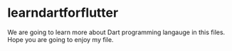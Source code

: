 # learndartforflutter

We are going to learn more about Dart programming langauge in this files. 
Hope you are going to enjoy my file. 
